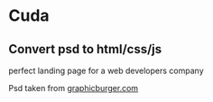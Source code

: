 # Cuda 
## Convert psd to html/css/js
perfect landing page for a web developers company 

Psd taken from [graphicburger.com](https://graphicburger.com/)
